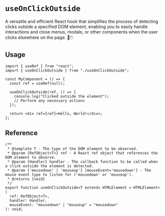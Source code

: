 # `useOnClickOutside`

A versatile and efficient React hook that simplifies the process of detecting clicks outside a specified DOM element, enabling you to easily handle interactions and close menus, modals, or other components when the user clicks elsewhere on the page. 🎯🖱️

## Usage

```tsx
import { useRef } from "react";
import { useOnClickOutside } from "./useOnClickOutside";

const MyComponent = () => {
  const ref = useRef(null);

  useOnClickOutside(ref, () => {
    console.log("Clicked outside the element");
    // Perform any necessary actions
  });

  return <div ref={ref}>Hello, World!</div>;
};
```

## Reference

```tsx
/**
 * @template T - The type of the DOM element to be observed.
 * @param {RefObject<T>} ref - A React ref object that references the DOM element to observe.
 * @param {Handler} handler - The callback function to be called when a click outside the element is detected.
 * @param {'mousedown' | 'mouseup'} [mouseEvent='mousedown'] - The mouse event type to listen for ('mousedown' or 'mouseup').
 * @returns {void}
 */
export function useOnClickOutside<T extends HTMLElement = HTMLElement>(
  ref: RefObject<T>,
  handler: Handler,
  mouseEvent: "mousedown" | "mouseup" = "mousedown"
): void;
```
